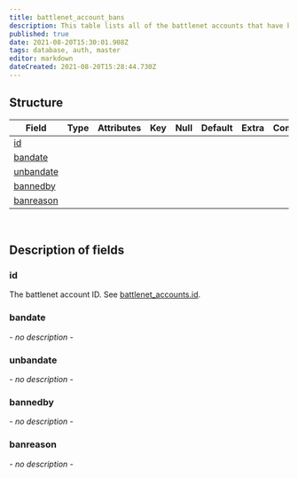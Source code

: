 ```yaml
---
title: battlenet_account_bans
description: This table lists all of the battlenet accounts that have been banned along with the date when (or if) the ban will expire.
published: true
date: 2021-08-20T15:30:01.908Z
tags: database, auth, master
editor: markdown
dateCreated: 2021-08-20T15:28:44.730Z
---
```


## Structure

| Field | Type | Attributes | Key | Null | Default | Extra | Comment |
|---|---|---|---|---|---|---|---|
[id](#id) |  |  |  |  |  |  |  |
[bandate](#bandate) |  |  |  |  |  |  |  |
[unbandate](#unbandate) |  |  |  |  |  |  |  |
[bannedby](#bannedby) |  |  |  |  |  |  |  |
[banreason](#banreason) |  |  |  |  |  |  |  |

&nbsp;
## Description of fields

### id   
The battlenet account ID. See [battlenet_accounts.id](/database/master/auth/battlenet_accounts#id).
&nbsp;
    
### bandate  
*- no description -*
&nbsp;

### unbandate
*- no description -*
&nbsp;

### bannedby 
*- no description -*
&nbsp;

### banreason
*- no description -*
&nbsp;
